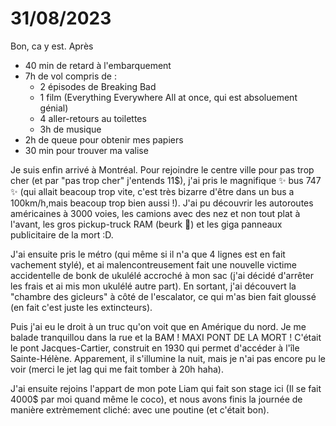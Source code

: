 # 31/08/2023

Bon, ca y est. Après 

- 40 min de retard à l'embarquement
- 7h de vol compris de : 
  - 2 épisodes de Breaking Bad
  - 1 film (Everything Everywhere All at once, qui est absoluement génial)
  - 4 aller-retours au toilettes
  - 3h de musique
- 2h de queue pour obtenir mes papiers
- 30 min pour trouver ma valise

Je suis enfin arrivé à Montréal. Pour rejoindre le centre ville pour pas trop cher (et par "pas trop cher" j'entends 11$), j'ai pris le magnifique ✨ bus 747 ✨ (qui allait beacoup trop vite, c'est très bizarre d'être dans un bus a 100km/h,mais beacoup trop bien aussi !). J'ai pu découvrir les autoroutes américaines à 3000 voies, les camions avec des nez et non tout plat à l'avant, les gros pickup-truck RAM (beurk 🤮) et les giga panneaux publicitaire de la mort :D.

J'ai ensuite pris le métro (qui même si il n'a que 4 lignes est en fait vachement stylé), et ai malencontreusement fait une nouvelle victime accidentelle de bonk de ukulélé accroché à mon sac (j'ai décidé d'arrêter les frais et ai mis mon ukulélé autre part). En sortant, j'ai découvert la "chambre des gicleurs" à côté de l'escalator, ce qui m'as bien fait gloussé (en fait c'est juste les extincteurs).

Puis j'ai eu le droit à un truc qu'on voit que en Amérique du nord. Je me balade tranquillou dans la rue et la BAM ! MAXI PONT DE LA MORT ! C'était le pont Jacques-Cartier, construit en 1930 qui permet d'accéder à l'île Sainte-Hélène. Apparement, il s'illumine la nuit, mais je n'ai pas encore pu le voir (merci le jet lag qui me fait tomber à 20h haha).

J'ai ensuite rejoins l'appart de mon pote Liam qui fait son stage ici (Il se fait 4000$ par moi quand même le coco), et nous avons finis la journée de manière extrèmement cliché: avec une poutine (et c'était bon).